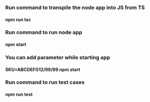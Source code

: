 ### Run command to transpile the node app into JS from TS

#### npm run tsc

### Run command to run node app

#### npm start

### You can add parameter while starting app

#### SKU=ABCDEFG12/99/99 npm start

### Run command to run test cases

#### npm run test

